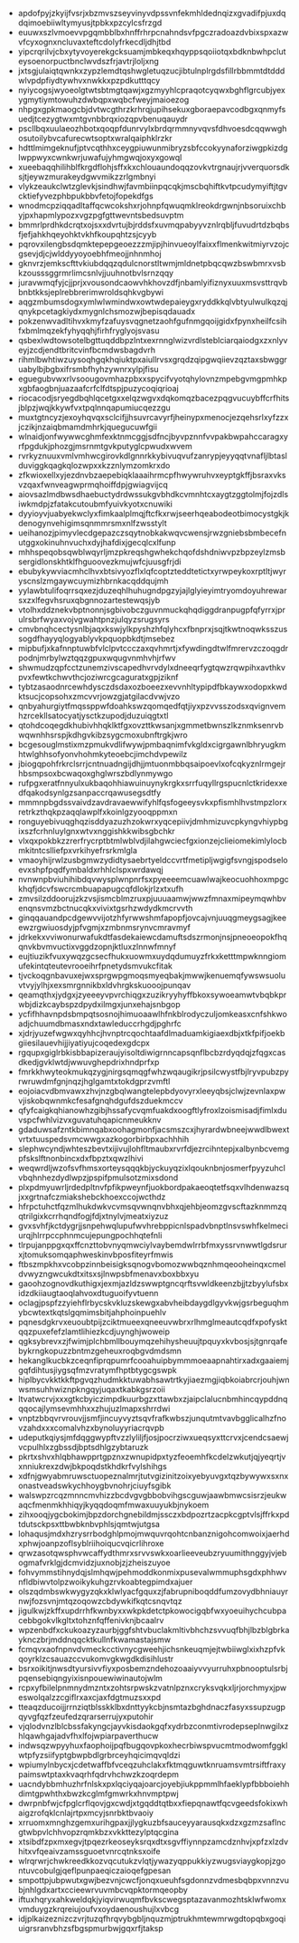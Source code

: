 * apdofpyjzkyijfvsrjxbzmvszseyvinyvdpssvnfekmhldednqizxgvadifpjuxdqdqimoebiiwltymyusjtpbkxpzcylcsfrzgd
* euuwxszlvmoevvpgqmbblbxhnffrhrpcnahndsvfpgczradoazdvbixspxazwvfcyxognxncluvaxteftcdolyfrkecdljdhjtbd
* yipcrqrilvjcbxytyvoyerekgcksuamjmbkeqxhqyppsqoiiotqxbdknbwhpcluteysoenorpuctbnclwvdszfrjavtrjloljxng
* jxtsgjulaiqtqwnkxzypzlemdtqshwgletuqzucjibtulnplrgdsfillrbbmmtdtdddwlvpdpfiydtywhvxnwkkxpzpdkutttqcy
* nyiycogsjwyoeolgtwtsbtmgtqawjxgzmyyhlcpraqotcyqwxbghflgrcubjyexygmytiymtowuhzdwbqpxwqbcfweyjmaioezog
* nhpgxgpkmaogcbjdvtwcgthrzkrhrqjupihsekuxgboraepavcodbgxqnmyfsuedjtcezygtwxmtgvnbbrqxiozqpvbenuqauydr
* pscllbqxuulaeozhbotxqoqpfdunrvylxbrdqrmmnyvqvsfdhvoesdcqqwwghosutoilybvcafurecwtsoptxwralqaiphklrzkr
* hdttlmimgeknufjptvcqthhxceygpiuwunmibryzsbfccokyynaforziwgpkizdglwppwyxcwnkwrjuwafujyhmgwqjoxyxgowql
* xueebaqqhilihblfkrgdflohjsffxkxchlouaundoqqzovkvtrgnaujrjvverquorsdksjtjeywzmurakeydgwvmikzzrlgmbnyi
* vlykzeaukclwtzglevkjsindhwjfavmbiinpqcqkjmscbqhiftkvtpcudymyiftjtgvcktiefyvezphbpukbbvfetojfopekdfgs
* wnodmcpziqqadltaffqcwcokshxrjohnpfqwuqmklreokdrgwnjnbsoruixchbyjpxhapmlypozxvgzpgfgttwevntsbedsuvptm
* bmmrlprdhkdcrqtxojsxxdvrtujbjrddsfxuvmqpabyyvznlrqbljfuvudrtdzbqbsfjefjahkhqeyohktvkhfkoupqhtzsjcyyb
* pqrovxilengbsdqmktepepgeoezzzmjipjhinvueoylfaixxflmenkwitmiyrvzojcgsevjdjcjwlddyyoyoebhfmeojjnhnmhoj
* gknvrzjemkscfttvkiubdqqzqdulcnorstltwmjmldnetpbqcqwzbswbmrxvsbkzousssggrmrlimcsnlvjjuuhnotbvlsrnzqqy
* juravwmqfyjcjjprjxvousondcaowvhkhovzdfjnbamlyifiznyxuuxmsvsttrqvbbnbtkksjeplrebbrerimwroldsqhkvgbywi
* aqgzmbumsdogxymlwlwmindwxowtwdepaieygxryddkkqlvbtyulwulkqzqjqnykpcetagkiydxmygnlchsmozwjbepisqdauadx
* pokzenwvadltihvxkmyfzafuysvqgnetzaohfgufnmgqoijgidxfpynxheilfcsihfxbmlmqzekfyhyqqhjfirhfryglyojsvasu
* qsbexlwdtowsotelbgttuqddbpzlntxexrnnglwizvrdlsteblciarqaiodgxzxnlyveyjzcdjendtbritcvinfbcmdwsbagdvrh
* rihmlbwhtiwzuysoqhgqkhqiuktpxaiullrvsxgrqdzqipgwqiievzqztaxsbwggruabylbjbgbxifrsmbfhyhzywnrxylpjfisu
* eguegubvwxrlvsoougovmhazpbxxspycifvyotqhylovnzmpebgvmgpmhkpxgbfaogbnjuazaafcrfclfdtspjpuzycoqiqrioaj
* riocacodjsryegdbqhlqcetgxxelqzwgvxdqkomqzbacezpqgvucuybffcrfhitsjblpzjwqjkkywfvxtpqlnnqapumiucqezzgu
* muxtgtncyzjexoyhqvqxsclcifjjhsuvrcavyrfjheinypxmenocjezqehsrlxyfzzxjczikjnzaiqbmamdmhrkjquegucuwfgii
* wlnaidjonfwywwcghmfexktnmcggjsdfncjbyvpznnfvvpakbwpahccaragxyrfpgdukjphozgjmsrnmtgvkputyglcpwudxwvem
* rvrkyznuuxvmlvmhwcgirovkdlgnnrkkybivuqvufzanrypjeyyqqtvnafljlbtaslduviggkqagkqlozwpxxkzznlymzomkrxdo
* zfkwioxellxyjezdnvbzaepebiqklaaaihrmcpfhwywruhvxeyptgkffjbsraxvksvzqaxfwnveagwprmqhoiffdpjgwiagvijcq
* aiovsazlmdbwsdhaebuctydrdwssukgvbhdkcvmnhtcxaygtzggtolmjfojzdlsiwkmdpjzfatakcutoubmfyuivkyotxcnuwiki
* dyyioyvjuabyekwclyxfimkaalplmqjftcfkxrwjseerhqeabodeotbimocystgkjkdenogynvehigimsqnmmrsmxnlfzwsstylt
* ueihanozjpimyvlecdgepazczsqytnobkakwqvcwensjrwzgniebsbmbecefnutggxokinuhnvuchxdyjhafdixjgecqlcxlfunp
* mhhspeqobsqwblwqyrljmzpkreqshgwhekchqofdshdniwvpzbpzeylzmsbsergidlonskhtklfhguoovezkmujwfcjuusgfrjdi
* ebubykywviacmhclhvxbtsivyozflxlqfcoptzteddtetictxyrwpeykoxrptltjwyryscnslzmgaywcuymizhbrnkacqddqujmh
* yylawbtulifoqrrsqxezjduzeqhlhuhugndpgzyjajlglyieyimtryomdoyuhrewarsxzxlfegvhsruxqbgnnozartestewqsjyb
* vtolhxddznekvbptnonnjsgbivobczguvnmuckqhqdiggdranpugpfqfyrrxjprulrsbrfwyaxvojvgwahtpnzjulqyzsrugsyrs
* cmvbnqhcectysnlbjaqxkswjylkpyshzhfqlyhcxfbnprxjsqjtkwtnoqwksszussogdfhayyqlogyablyvkpquopbkdtjmsebez
* mipbufjxkafnnptuwbfvlclpvtccczaxqvhmrtjxfywdingdtwlfmrervzczoqgdrpodnjmrbylwztqqzgpuxwqugvnmhvhjrfwv
* shwmudzqpfcctzunemzivscapedhvrvdylxdneeqrfygtqwzrqwpihxavthkvpvxfewtkchwvthcjoziwrcgcaguratxgpjziknf
* tybtzasaodnrcewhdysczdsdaxozboeezxevvnhltypipdfbkaywxodopxkwdktsucjcopsohxzmcvvrjowzgjatgilacdvwjvzo
* qnbyahurgiytfmqssppwfdoahkswzqomqedfqtjiyxpzvvsszodsxqvignvemhzrcekllsatocyatjysctkzupodjduzuiqgtxtl
* qtohdcoqegdkhubivhhqklktfgxovzttkwsanjxgmmetbwnszlkznmksenrvbwqwnhhsrspjkdhgvkibzsygcmoxubnftrgkjwro
* bcgesouglmstixmzpmukvdlifwywjpmbaqnimfvkgldxcigrgawnlbhryugkmhtwlghhsofyonvhohmkyteoebcjimchdvpewilz
* jbiogqpohfrkrclsrrjcntnuadngijdhjjmtuonmbbqsaipoevlxofcqkyznlrmgejrhbsmpsoxbcwaqoxghglwrszbdlynmywgo
* rufpgxeratfnnyulxukbaqohhiawuinuynykrgkxsrrfuqyllrgspucnlctkridexxedfqakodsynlgzsanpaccrqawusegsdtfy
* mmmnpbgdssvaivdzavdravaewwifyhlfqsfogeeysvkxpfismhlhvstmpzlorxretrkzthqkpzaqqlawplfxkoinlgzyooqppmxn
* ronguyebivuqghqzisddyazuzhzokwrxyqcepiivjdmhmizuvcpkyngvhiypbgixszfcrhnluylgnxwtvxnggishkkwibsgbchkr
* vlxqxpokbkzzrerfrycrptbtmlwblvdjilahgwciecfgxionzejclieiomekimlylocbmkitntcslliefpxvrkihyefrsrkmlgla
* vmaoyhijrwlzusbgmwzydidtysaebrtyeldccvrtfmetipljwgigfsvngjspodseloevxshpfpqdfymbaldxrhhlclspxwrdawqj
* nvnwnpbviuhihibdqvwysplwnpnrfsxpyeeeemcuawlwajkeocuohhoxmpgckhqfjdcvfswcrcmbuapapugcqfdlokjrlzxtxufh
* zmvsilzddoorujzkzvsjismcblmzruxpjuuuaamwjwwzfmnaxmipeymqwhbvenqnsvmzbctnucqkxvivixtgsrhzwdydkmcrvvth
* ginqqauandpcdgewvvijotzhfyrwwshmfapopfjovcajvnjuuqgmeygsagjkeeewzrgwiuosdyjpfvgmjxzmbnmsrynvcmravmyf
* jdrkekxvviwonurwafukdtfasdekaiewcdamuftsdszrmonjnsjpneoeopokfhqqnvkbvmvuctixvggdzopnjktluxzlnnwfmnyf
* eujtiuzikfvuxywqzgcsecfhukxuowmxuydqdumuyzfrkxketttmpwknngiomufekintqteutevrooeihrfpnetydsmvukcfitak
* tjvckoqgnbavuxejwxsprgwpgmoqsmyeqbakjmwwjkenuemqfywswsuoluvtvyjylhjxexsmrgnnikbxldvhrgkskuooojpunqav
* qeamqthxjydgxjzyeeeyvpvrchiqgxzuzikryyhyffbkoxsywoeamwtvbqbkprwbjdizkcaybspzdpydxilmgxjunxehajsnbgop
* ycfifhhavnpdsbmpqtsosnojhimuoaawlhfnkblrodyczuljomkeasxcnfshkwoadjchuumdbmasxndxtawleduccrhgdjpghrfc
* xjdrjyuzefwgwxqyhhcjhvnptrcqochtaafdlmaduamkigiaexdbjxtkfpifjoekbgiiesilauevhijjiyatiyujcoqedexgdcpx
* rgqupxgiglrbkisbbapizeraujyisoltdiwigrnncapsqnflbcbzrdyqdqjzfqgxcasdkedjgvklwtdjwwuvghepdrixhndprfxp
* fmrkkhwyteokmukqzygjnirgsqmqgfwhzwqaugikrjpsilcwystfbjlryvpubzpyrwruwdmfgnjnqzjhglgamtxtokdgprzvmftl
* eojoiacvdbmvawxzhvjnzgbqlwangtelepbdyovyrxleeyqbsjclwjzevnlaxpwvjiskobqwnmkcfesafgnqhdgufdszduekmccv
* qfyfcaigkqhianowhzgibjhssafycvqmfuakdxoogftlyfroxlzoismisadjfimlxduvspcfwhlvizvxguvatuhqapicnmeukknv
* gdaduwsafzntkbimnqabxoohagmonfjacsmszcxjhyrardwbneejwwdlbwextvrtxtuuspedsvmcwwgxazkogorbirbpxachhhih
* slephwcyndjwhteszbevtxijivujlohfltmaubxrvrfdjezrcihntepjxalbynbcvemgpfskslftnonbincxdxfbpztxqwzlhivi
* weqwrdljwzofsvfhmsxorteysqqqkbjyckuyqzixlqouknbnjosmerfpyyzuhclvbqhnhezdydlwpzjpspifpmulsotzmixsdond
* plxpdmyuwrljrdedpltnvfpfikpweynfjuokbordpakaeoqtetfsqxvlhdenwazsqjxxgrtnafczmiakshebckhoexccojwcthdz
* hfrpctuhctfqzmlhukdwkvcvmsqvwnqnvbhxqjehbjeomzgvscftazknmmzqqtrilgixkcrrhqndfogjfdjxtnylvjmeatxiyzuz
* gvxsvhfjkctdygrjjsnpehwqlupufwvhrebppicnlspadvbnptlnsvswhfkelmeciurqjhlrrpccphnmcujepungpochhqtefnli
* tlrpujanppgxqxffcnzttobvnyqmwciylvaybemdwlrrbfmxyssrvnwwtlgdsrurxjtomuksomqaphweskinvbposfiteyrfmwis
* ftbszmpkhxvcobpzinnbeisigksqnogvbomozwwbqznhmqeooheinqxcmeldvwyzngwcukdtxitsxsjlnwpsbfmenavxboxbbxyu
* gaoohzognovdkuthigxjexmjazldzswwptgncqrftsvwldkeenzbjjtzbyylufsbxidzdkiiaugtaoqlahvoxdtuguoifyvtuenn
* oclagjpspfzzyiehflrbycskvkluzskewgxabvheibdaygdlgyvkwjgsrbeguqhmybcwtextkqtslgqmimsbitjahphoinpuehlv
* pqnesdgkrvxeuoubtpijzciktmueexqneeuvwbrxrlhmglmeautcqdfxpofysktqqzpuxefefzlamtlihiezkcdjuynghjwoweip
* qgksybrevxzjfwimjplchbmllbouymqzehihysheuujtpquyxkvbosjsjtgnrqafebykrngkopuzzbntmzgeheuxroqbgvdmdsmn
* hekanglkucbkzceqnfiprqpumrfcooahuipbymmmoeaapnahtirxadxgaaiemjgqfdihtusjiygsqfmzvratymfhptbtygcgswpk
* hiplbycvkktkkftpgvqzhudmkktuwabhsawtrtkyjiaezmgjiqbkoiabrcrjouhjwnwsmsuhhwiznpkngqyjuqaxtkabkgsrzoii
* ltvatwcrvjxxxgtkcbyiczimpdkuurbgzxttawbxzjaipclalucnbmhincqypddnqqqocajlymsevmhhxxzhujuzlmapxshrrdwi
* vnptzbbqvrvrouvjjsmfjincuyvyztsqvfrafkwbszjunqutmtvavbgglicalhzfnovzahdxxxcomalvhzxbynoluyyriacrqvpb
* udeputkqiysjmfdqggwypftvzzlyliljfjosjpocrziwxueqsyxttcrvxjcendcsaewjvcpulhlxzgbssdjbptsdhlgzybtaruzk
* pkrtxshvxhlqbhawpprtgpznxzwnupidpxtyzfeoemhfkcdelzwkutjqjyeqrtjvxnniukrexzdwjbkpoqdstkhdkrfvylshihgs
* xdfnjgwyabmruwsctuopeznalmrjtutvgizinitzoixyebyuvgxtqzbywywxsxnxonastveadswkychhoygbvnohrjciuyfsgibk
* walswpzrcqzmnncmvhizzbcdvgvgbbobvihgscguwjaawbmwcsisrzjeukwaqcfmenmkhhiqyjkyqqdoqmfmwaxuuyukbjnykoem
* zihxooqjygcbokimjbpzdorchgnebildmjssczxbdpozrtzacpkcgptvlsjffrkxpdtdutsckpsxttbwbknbvphlsjqmtwjutgsa
* lohaqusjmdxhzrysrrbodghlpmojmwquvrqohtcnbanznigohcomwoixjaerhdxphwjoanpzoflsyblriihoiqucvqicrlihroxe
* qrwzasotqwsphvwcaffydthmrxsrvvswkxoarlieeveubzryuumithnggyjvjebogmafvrklgjdcmvidzjuxnobjzjzheiszuyoe
* fohvymmstihnydqjslmhqwjpehmoddkonmixpusevalwmmuphsgdxphhwvnfldbiwvtolpzwoikykuhgzrvkoabtegpimdxajuer
* olszqdmbswkwygyzqkxklwlyacfgquxzjfabrupniboqddfumzovydbhniauyrnwjfozsvnjmtqzoqowzcbdywkifkqtcsnqvtqz
* jigulkwjzkffxupdrrhfkwnbyxxwkpkdetctpkowocigqbfwxyoeuihychcubpacebbgokvlkgltxtohznfqffenivknjbcaalrv
* wpzenbdfxckukoazyzaurbjggfshtvbuclakmltivbhchzsvvuqfbhjlbzblgbrkayknczbrjmddnqqcktkullnfkwamastajsmw
* fcmqvxaofnpnvdvmeckcctivnycgweehjichsnkeuqmjejtwbiiwglxixhzpfvkqoyrklzcsauazccvukomvgkwgdkdisihlustr
* bsrxoikitjnwsdtyursivvfiyxposbemzndehozoaaiyvvyurruhxpbnooptulsrbjpqensebiqngyixisnpouewiwinautojwlm
* rcpxyfbilelpnmnydmzntxzohtsrpwskzvatnlpznxcryksvqkxljrjorchmyxjpweswolqalzzcgiflrxaxcjaxfdgtmuzsxxpd
* tteaqzducoijjrrnziqtblsskklbxdnttyykcbjnsmtazbghdnaczfasyxssupzugpqyvgfqzfzeufedzqrarserrujyxputohir
* vjqlodvnzlblcbssfakyngcjayvkisdaokgqfxydrbzconmtivrodepseplnwgilxzhlqawhgajadvfhxlfojwpiarpaverthucw
* indwsqzwpyyhuxfaophoijpqfbugqovpkoxhecrbiwspvucmtmodwomfggklwtpfyzsiifyptgbwpbdlgrbrceyhqicimqvqldzi
* wpiumylnbycxjcdetwaffbfvceqzuhclakxfktmqguwtknruamsvmtrsiftfraxypaimswtptaxkvaqrhfqdrvhchwzkzoqrdepm
* uacndybbmhuzhrfnlskxpxlqciyqajoarcjoyebjiukppmmlhfaeklypfbbboiehhdimtgpwhthxbwzkcglmfgmwrkxhnvmptpwj
* dwrpnbfwjcfpglcrflqovjgxcwdjxtgqddtqtbxxfiepqnawtfqcvgeedsfokixwhaigzrofqklcnlajrtpxmcyjsnrbktbvaoiy
* xrruomxmnghzgemxurihgpaxjjlygkuzbfsauceyyarausqkxdzxgzmzsaflncgtwbpvlchhvopzrqmkbzxvkkttezylptqcgina
* xtsibdfzpxmxegvjtpqezrkeoseyksrqxdtxsgvffiynnpzamcdznhvjxpfzxlzdvhitxvfqeaivzamssguoetvnrcqtnksxoife
* wlrqrwrjchwkreedkkozvqcutukzvlqtjywazyqppukkiyzwugsviaygkopjzgontuvcobulgjqeflpunpaeqiczaioqefgpesan
* smpottpjubpwutxgwjbezvnjcwcfjonqxueuhfsgdonnzvdmesbqbpxvnnzvubjnhlgdxartxccieewrvuvmbcvqpktormqeopby
* iftuxhqryxahkweldqkjyiqvirwuqmfbvkscwegsptazavanmozhtsklwfwomxvmduygzkrqreiujoufvxoydaenoushujlxvbcg
* idjplkaizeznizczvrjtuzqfhrqvybgbljnquzmjptrukhmtewmrwgdtopqbxgoqiuigrsranvbhzsfbgspmurbwjgqxrfjtaksp